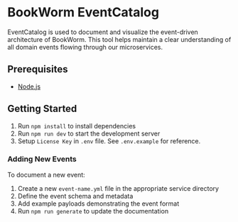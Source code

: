 # BookWorm EventCatalog

EventCatalog is used to document and visualize the event-driven architecture of BookWorm. This tool helps maintain a clear understanding of all domain events flowing through our microservices.

## Prerequisites

- [Node.js](https://nodejs.org/en/download/)

## Getting Started

1. Run `npm install` to install dependencies
2. Run `npm run dev` to start the development server
3. Setup `License Key` in `.env` file. See `.env.example` for reference.

### Adding New Events

To document a new event:

1. Create a new `event-name.yml` file in the appropriate service directory
2. Define the event schema and metadata
3. Add example payloads demonstrating the event format
4. Run `npm run generate` to update the documentation
